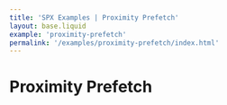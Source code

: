 ```yaml
---
title: 'SPX Examples | Proximity Prefetch'
layout: base.liquid
example: 'proximity-prefetch'
permalink: '/examples/proximity-prefetch/index.html'
---
```


# Proximity Prefetch
